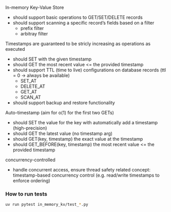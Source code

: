 In-memory Key-Value Store

- should support basic operations to GET/SET/DELETE records
- should support scanning a specific record’s fields based on a filter
  - prefix filter
  - arbitray filter

Timestamps are guaranteed to be stricly increasing as operations as executed
- should SET with the given timestamp
- should GET the most recent value <= the provided timestamp
- should support TTL (time to live) configurations on database records (ttl = 0 -> always be available)
    - SET_AT
    - DELETE_AT
    - GET_AT
    - SCAN_AT
- should support backup and restore functionality


Auto-timestamp (aim for o(1) for the first two GETs)
- should SET the value for the key with automatically add a timestamp (high-precision)
- should GET the latest value (no timestamp arg)
- should GET(key, timestamp) the exact value at the timestamp
- should GET_BEFORE(key, timestamp) the most recent value <= the provided timestamp

concurrency-controlled
- handle concurrent access, ensure thread safety
related concept: timestamp-based concurrency control (e.g. read/write timestamps to enforce ordering)

### How to run tests
```bash
uv run pytest in_memory_kv/test_*.py
```
